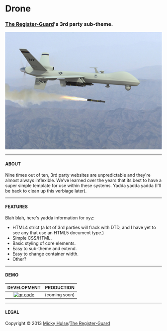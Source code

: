 # Drone

### [The Register-Guard](http://registerguard.com)'s 3rd party sub-theme.

![Drone](drone.jpg)

---

#### ABOUT

Nine times out of ten, 3rd party websites are unpredictable and they're almost always inflexible. We've learned over the years that its best to have a super simple template for use within these systems. Yadda yadda yadda (I'll be back to clean up this verbiage later).

---

#### FEATURES

Blah blah, here's yadda information for xyz:

* HTML4 strict (a lot of 3rd parties will frack with DTD, and I have yet to see any that use an HTML5 document type.)
* Simple CSS/HTML.
* Basic styling of core elements.
* Easy to sub-theme and extend.
* Easy to change container width.
* Other?

---

#### DEMO

DEVELOPMENT | PRODUCTION
:-: | :-:
[![qr code](http://chart.apis.google.com/chart?cht=qr&chl=https://github.com/registerguard/drone/&chs=240x240)](http://registerguard.github.io/drone/build/files/) | (coming soon)

---

#### LEGAL

Copyright &copy; 2013 [Micky Hulse](http://hulse.me)/[The Register-Guard](http://www.registerguard.com)

